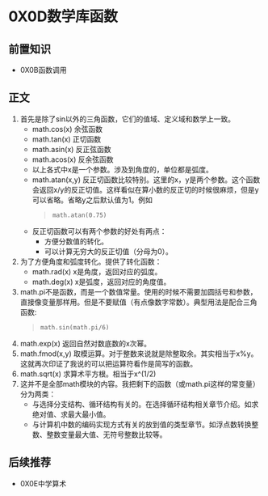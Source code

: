 # 0X0D数学库函数
## 前置知识
* 0X0B函数调用
## 正文
1. 首先是除了sin以外的三角函数，它们的值域、定义域和数学上一致。
    * math.cos(x) 余弦函数
    * math.tan(x) 正切函数
    * math.asin(x) 反正弦函数
    * math.acos(x) 反余弦函数
    * 以上各式中x是一个参数。涉及到角度的，单位都是弧度。
    * math.atan(x,y) 反正切函数比较特别。这里的x，y是两个参数。这个函数会返回x/y的反正切值。这样看似在算小数的反正切的时候很麻烦，但是y可以省略。省略y之后默认值为1。例如
        >```
        >math.atan(0.75)
        >```
    * 反正切函数可以有两个参数的好处有两点：
        + 方便分数值的转化。
        + 可以计算无穷大的反正切值（分母为0）。
2. 为了方便角度和弧度转化。提供了转化函数：
    * math.rad(x) x是角度，返回对应的弧度。
    * math.deg(x) x是弧度，返回对应的角度值。
3. math.pi不是函数，而是一个数值常量。使用的时候不需要加圆括号和参数，直接像变量那样用。但是不要赋值（有点像数字常数）。典型用法是配合三角函数:
    >```
    >math.sin(math.pi/6)
    >```
4. math.exp(x) 返回自然对数底数的x次幂。
5. math.fmod(x,y) 取模运算。对于整数来说就是除整取余。其实相当于x%y。这就再次印证了我说的可以把运算符看作是简写的函数。
6. math.sqrt(x) 求算术平方根。相当于x^(1/2)
7. 这并不是全部math模块的内容。我把剩下的函数（或math.pi这样的常变量）分为两类：
    * 与选择分支结构、循环结构有关的。在选择循环结构相关章节介绍。如求绝对值、求最大最小值。
    * 与计算机中数的编码实现方式有关的放到值的类型章节。如浮点数转换整数、整数变量最大值、无符号整数比较等。
## 后续推荐
* 0X0E中学算术